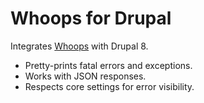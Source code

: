 Whoops for Drupal
=================

Integrates [Whoops](http://filp.github.io/whoops/) with Drupal 8.

- Pretty-prints fatal errors and exceptions.
- Works with JSON responses.
- Respects core settings for error visibility.
